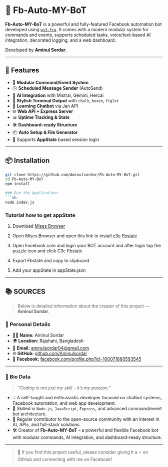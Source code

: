 # 🤖 Fb-Auto-MY-BoT

**Fb-Auto-MY-BoT** is a powerful and fully-featured Facebook automation bot developed using [`ws3-fca`](https://www.npmjs.com/package/ws3-fca). It comes with a modern modular system for commands and events, supports scheduled tasks, voice/text-based AI integration, decorated logging, and a web dashboard.

Developed by **Aminul Sordar**.

---

## 🚀 Features

- 🔌 **Modular Command/Event System**
- 🕓 **Scheduled Message Sender** (AutoSend)
- 💬 **AI Integration** with Mistral, Gemini, Hercai
- 🎨 **Stylish Terminal Output** with `chalk`, `boxen`, `figlet`
- 🧠 **Learning Chatbot** via Jan API
- 🌐 **Web API + Express Server**
- 📊 **Uptime Tracking & Stats**
- 🛠️ **Dashboard-ready Structure**
- 📦 **Auto Setup & File Generator**
- 📁 Supports **AppState** based session login

---

## 📦 Installation

```bash
git clone https://github.com/Aminulsordar/Fb-Auto-MY-BoT.git
cd Fb-Auto-MY-BoT
npm install

### Run the Application:
```sh
node index.js
```

### Tutorial how to get appState 

1. Download [Mises Browser](https://play.google.com/store/apps/details?id=site.mises.browser)

2. Open Mises Browser and open this link to install [c3c Fbstate](https://chromewebstore.google.com/detail/c3c-fbstate-utility/nlgehefndkobdignlfhapfpggielmdph?hl=en-US&utm_source=ext_sidebar)

2. Open Facebook.com and login your BOT account and after login tap the puzzle icon and click C3c Fbstate 

3. Export Fbstate and copy to clipboard

4. Add your appState in appState.json


---

## 📚 SOURCES

> Below is detailed information about the creator of this project — **Aminul Sordar**.

### 👤 Personal Details

- 🧑‍💻 **Name:** Aminul Sordar  
- 🌍 **Location:** Rajshahi, Bangladesh  
- 📧 **Email:** [aminulsordar04@gmail.com](mailto:aminulsordar04@gmail.com)  
- 🌐 **GitHub:** [github.com/Aminulsordar](https://github.com/Aminulsordar)  
- 📘 **Facebook:** [facebook.com/profile.php?id=100071880593545](https://www.facebook.com/profile.php?id=100071880593545)

---

### 🧾 Bio Data

> *"Coding is not just my skill – it’s my passion."*

- 💡 A self-taught and enthusiastic developer focused on chatbot systems, Facebook automation, and web app development.
- 🚀 Skilled in `Node.js`, `JavaScript`, `Express`, and advanced command/event bot architecture.
- 💬 Regular contributor to the open-source community with an interest in AI, APIs, and full-stack solutions.
- 🛠️ Creator of **Fb-Auto-MY-BoT** – a powerful and flexible Facebook bot with modular commands, AI integration, and dashboard-ready structure.

---

> 💙 If you find this project useful, please consider giving it a ⭐ on GitHub and connecting with me on Facebook!
